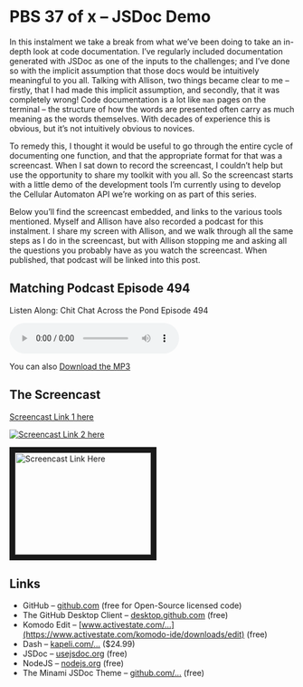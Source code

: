 # PBS 37 of x – JSDoc Demo

In this instalment we take a break from what we’ve been doing to take an in-depth look at code documentation. I’ve regularly included documentation generated with JSDoc as one of the inputs to the challenges; and I’ve done so with the implicit assumption that those docs would be intuitively meaningful to you all. Talking with Allison, two things became clear to me – firstly, that I had made this implicit assumption, and secondly, that it was completely wrong! Code documentation is a lot like `man` pages on the terminal – the structure of how the words are presented often carry as much meaning as the words themselves. With decades of experience this is obvious, but it’s not intuitively obvious to novices.

To remedy this, I thought it would be useful to go through the entire cycle of documenting one function, and that the appropriate format for that was a screencast. When I sat down to record the screencast, I couldn’t help but use the opportunity to share my toolkit with you all. So the screencast starts with a little demo of the development tools I’m currently using to develop the Cellular Automaton API we’re working on as part of this series.

Below you’ll find the screencast embedded, and links to the various tools mentioned. Myself and Allison have also recorded a podcast for this instalment. I share my screen with Allison, and we walk through all the same steps as I do in the screencast, but with Allison stopping me and asking all the questions you probably have as you watch the screencast. When published, that podcast will be linked into this post.

## Matching Podcast Episode 494

Listen Along: Chit Chat Across the Pond Episode 494

<audio controls src="https://media.blubrry.com/nosillacast/traffic.libsyn.com/nosillacast/CCATP_2017_07_07.mp3">Your browser does not support HTML 5 audio 🙁</audio>

You can also <a href="https://media.blubrry.com/nosillacast/traffic.libsyn.com/nosillacast/CCATP_2017_07_07.mp3?autoplay=0&loop=0&controls=1" >Download the MP3</a>

## The Screencast
[Screencast Link 1 here](https://www.youtube.com/embed/vXIocrKmfvE?rel=0 "Screencast link to YouTube")

[![Screencast Link 2 here](../assets/pbs64/Screenshot-2018-10-02-at-23.53.54.png)](https://www.youtube.com/watch?v=vXIocrKmfvE)

<a href="https://www.youtube.com/watch?v=vXIocrKmfvE&feature=player_embedded" target="_blank"><img src="http://img.youtube.com/vi/vXIocrKmfvE/0.jpg"
alt="Screencast Link Here" width="240" height="180" border="10" /></a>

## Links

*   GitHub – [github.com](https://github.com/) (free for Open-Source licensed code)
*   The GitHub Desktop Client – [desktop.github.com](https://desktop.github.com/) (free)
*   Komodo Edit – [www.activestate.com/…](https://www.activestate.com/komodo-ide/downloads/edit) (free)
*   Dash – [kapeli.com/…](https://kapeli.com/dash) ($24.99)
*   JSDoc – [usejsdoc.org](http://usejsdoc.org/) (free)
*   NodeJS – [nodejs.org](https://nodejs.org/) (free)
*   The Minami JSDoc Theme – [github.com/…](https://github.com/Nijikokun/minami) (free)
